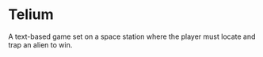 # Telium
A text-based game set on a space station where the player must locate and trap an alien to win.

